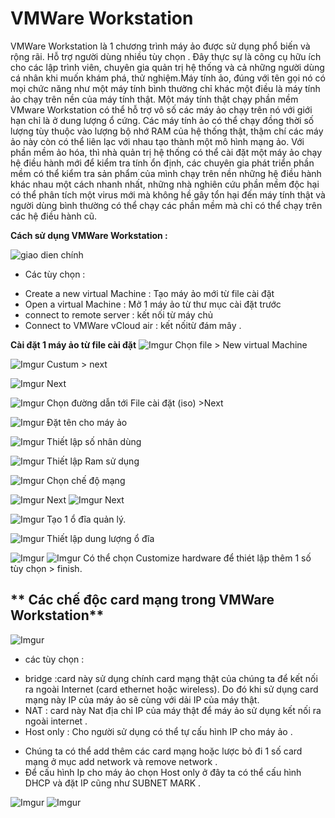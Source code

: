 #  VMWare Workstation 
  VMWare Workstation  là 1 chương trình máy ảo được sử dụng phổ biến và rộng rãi. Hỗ trợ người dùng nhiều tùy chọn .
Đây thực sự là công cụ hữu ích cho các lập trình viên, chuyên gia quản trị hệ thống và cả những người dùng cá nhân khi muốn 
khám phá, thử nghiệm.Máy tính ảo, đúng với tên gọi nó có mọi chức năng như một máy tính bình thường chỉ khác một điều là máy
tính ảo chạy trên nền của máy tính thật. Một máy tính thật chạy phần mềm VMware Workstation có thể hỗ trợ vô số các máy ảo
chạy trên nó với giới hạn chỉ là ở dung lượng ổ cứng. Các máy tính ảo có thể chạy đồng thời số lượng tùy thuộc vào lượng bộ nhớ 
RAM của hệ thống thật, thậm chí các máy ảo này còn có thể liên lạc với nhau tạo thành một mô hình mạng ảo. Với phần mềm ảo hóa,
thì nhà quản trị hệ thống có thể cài đặt một máy ảo chạy hệ điều hành mới để kiểm tra tính ổn định, các chuyên gia phát triển
phần mềm có thể kiểm tra sản phẩm của mình chạy trên nền những hệ điều hành khác nhau một cách nhanh nhất, những nhà nghiên 
cứu phần mềm độc hại có thể phân tích một virus mới mà không hề gây tổn hại đến máy tính thật và người dùng bình thường có thể 
chạy các phần mềm mà chỉ có thể chạy trên các hệ điều hành cũ.
  
  **Cách sử dụng VMWare Workstation :**
  
  ![](http://i.imgur.com/Y8xL3TF.png "giao dien chính")
- Các tùy chọn :
<ul>
<li>Create a new virtual Machine : Tạo máy ảo mới từ file cài đặt 
<li>Open a virtual Machine : Mở 1 máy ảo từ thư mục cài đặt trước 
<li>connect to remote server : kết nối từ máy chủ 
<li>Connect to VMWare vCloud air : kết nốitừ đám mây .
</ul>

**Cài đặt 1 máy ảo từ file cài đặt**
 ![Imgur](http://i.imgur.com/cx2tnvU.png)
 Chọn file > New virtual Machine 
 
 ![Imgur](http://i.imgur.com/ya1xnLV.png)
Custum > next
 
 ![Imgur](http://i.imgur.com/lwnkupQ.png)
Next
 
 ![Imgur](http://i.imgur.com/TLfJ3c1.png)
Chọn đường dẫn tới File cài đặt (iso) >Next 

![Imgur](http://i.imgur.com/QiDKgL7.png "Đặt tên cho máy ảo ")
Đặt tên cho máy ảo 

![Imgur](http://i.imgur.com/ZJNPhiy.png)
Thiết lập số nhân dùng 

![Imgur](http://i.imgur.com/jSEgWup.png)
Thiết lập Ram sử dụng 

![Imgur](http://i.imgur.com/hARctus.png)
Chọn chế độ mạng 

![Imgur](http://i.imgur.com/EKlWWMp.png) Next
![Imgur](http://i.imgur.com/vk3uVSc.png) Next

![Imgur](http://i.imgur.com/3vXOQ0b.png)
Tạo 1 ổ đĩa quản lý.

![Imgur](http://i.imgur.com/hR94XNn.png)
Thiết lập dung lượng ổ đĩa 

![Imgur](http://i.imgur.com/ZpYVqdf.png)
![Imgur](http://i.imgur.com/OtAcTKs.png)
Có thể chọn Customize hardware để thiét lập thêm 1 số tùy chọn > finish. 

## ** Các chế độc card mạng trong VMWare Workstation**

![Imgur](http://i.imgur.com/G7g9jfA.png)

- các tùy chọn :
<ul>
<li> bridge :card này sử dụng chính card mạng thật của chúng ta để kết nối ra ngoài Internet (card ethernet hoặc wireless). Do đó khi sử dụng card mạng này IP của máy ảo sẽ cùng với dải IP của máy thật.
<li> NAT : card này Nat địa chỉ IP của máy thật để máy ảo sử dụng kết nối ra ngoài internet .
<li> Host only : Cho người sử dụng có thể tự cấu hình IP cho máy ảo .
</ul>
 
- Chúng ta có thể add thêm các card mạng hoặc lược bỏ đi 1 số card mạng ở mục add network và remove network .
- Để cấu hình Ip cho máy ảo chọn Host only ở đây ta có thể cấu hình DHCP và đặt IP cũng như SUBNET MARK .

![Imgur](http://i.imgur.com/05TLhgH.png)
![Imgur](http://i.imgur.com/RAuzgnI.png)





 
 
 
  
  
